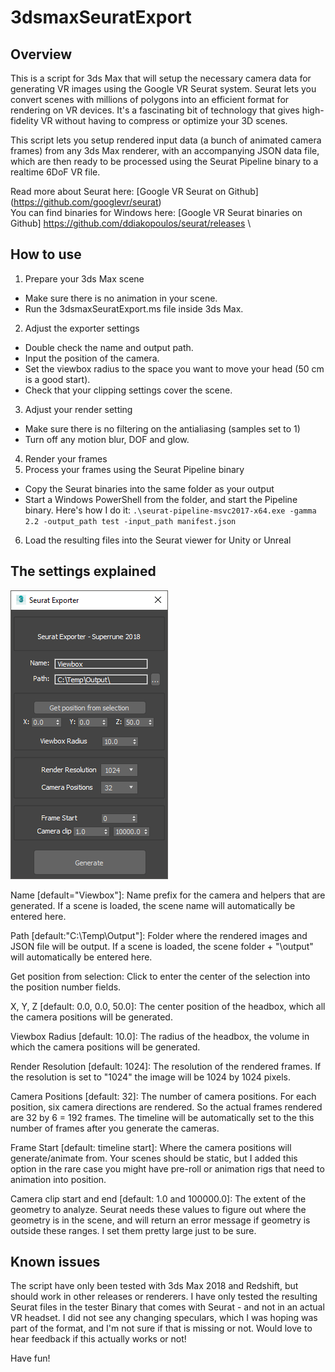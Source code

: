 # 3dsmaxSeuratExport

## Overview

This is a script for 3ds Max that will setup the necessary camera data for generating VR images using the Google VR Seurat system. Seurat lets you convert scenes with millions of polygons into an efficient format for rendering on VR devices. It's a fascinating bit of technology that gives high-fidelity VR without having to compress or optimize your 3D scenes.

This script lets you setup rendered input data (a bunch of animated camera frames) from any 3ds Max renderer, with an accompanying JSON data file, which are then ready to be processed using the Seurat Pipeline binary to a realtime 6DoF VR file.

Read more about Seurat here: [Google VR Seurat on Github] (https://github.com/googlevr/seurat) \
You can find binaries for Windows here: [Google VR Seurat binaries on Github] https://github.com/ddiakopoulos/seurat/releases \

## How to use

1. Prepare your 3ds Max scene
  * Make sure there is no animation in your scene.
  * Run the 3dsmaxSeuratExport.ms file inside 3ds Max.
2. Adjust the exporter settings
  * Double check the name and output path.
  * Input the position of the camera.
  * Set the viewbox radius to the space you want to move your head (50 cm is a good start).
  * Check that your clipping settings cover the scene.
3. Adjust your render setting
  * Make sure there is no filtering on the antialiasing (samples set to 1)
  * Turn off any motion blur, DOF and glow.
4. Render your frames
5. Process your frames using the Seurat Pipeline binary
  * Copy the Seurat binaries into the same folder as your output
  * Start a Windows PowerShell from the folder, and start the Pipeline binary. Here's how I do it:
  `.\seurat-pipeline-msvc2017-x64.exe -gamma 2.2 -output_path test -input_path manifest.json`
6. Load the resulting files into the Seurat viewer for Unity or Unreal


## The settings explained

![3ds Max Seurat Exporter window](images/maxseuratgui.png)

Name [default="Viewbox"]: Name prefix for the camera and helpers that are generated. If a scene is loaded, the scene name will automatically be entered here.

Path [default:"C:\Temp\Output\"]: Folder where the rendered images and JSON file will be output. If a scene is loaded, the scene folder + "\output\" will automatically be entered here.

Get position from selection: Click to enter the center of the selection into the position number fields.

X, Y, Z [default: 0.0, 0.0, 50.0]: The center position of the headbox, which all the camera positions will be generated.

Viewbox Radius [default: 10.0]: The radius of the headbox, the volume in which the camera positions will be generated.

Render Resolution [default: 1024]: The resolution of the rendered frames. If the resolution is set to "1024" the image will be 1024 by 1024 pixels.

Camera Positions [default: 32]: The number of camera positions. For each position, six camera directions are rendered. So the actual frames rendered are 32 by 6 = 192 frames. The timeline will be automatically set to the this number of frames after you generate the cameras.

Frame Start [default: timeline start]: Where the camera positions will generate/animate from. Your scenes should be static, but I added this option in the rare case you might have pre-roll or animation rigs that need to animation into position.

Camera clip start and end [default: 1.0 and 100000.0]: The extent of the geometry to analyze. Seurat needs these values to figure out where the geometry is in the scene, and will return an error message if geometry is outside these ranges. I set them pretty large just to be sure.

## Known issues

The script have only been tested with 3ds Max 2018 and Redshift, but should work in other releases or renderers. I have only tested the resulting Seurat files in the tester Binary that comes with Seurat - and not in an actual VR headset. I did not see any changing speculars, which I was hoping was part of the format, and I'm not sure if that is missing or not. Would love to hear feedback if this actually works or not!

Have fun!

